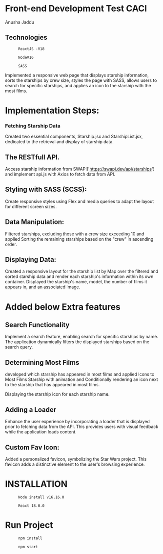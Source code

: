  # Front-end Development Test CACI
 Anusha Jaddu

## Technologies

          ReactJS -V18

          NodeV16 

          SASS

          
Implemented a responsive web page that displays starship information, sorts the starships by crew size, styles the page with SASS, allows users to search for specific starships, and applies an icon to the starship with the most films. 

# Implementation Steps:

### Fetching Starship Data

Created two essential components, Starship.jsx and StarshipList.jsx, dedicated to the retrieval and display of starship data.

## The RESTfull API.
Access starship information from SWAPI('https://swapi.dev/api/starships') and implement api.js with Axios to fetch data from API.

## Styling with SASS (SCSS):

Create responsive styles using Flex and media queries to adapt the layout for different screen sizes.

##  Data Manipulation:

Filtered starships, excluding those with a crew size exceeding 10 and applied Sorting the remaining starships based on the "crew" in ascending order.

## Displaying Data:

Created a responsive layout for the starship list by Map over the filtered and sorted starship data and render each starship's information within its own container.
Displayed the starship's name, model, the number of films it appears in, and an associated image.

#  Added below Extra features

##  Search Functionality

Implement a search feature, enabling search for specific starships by name. The application dynamically filters the displayed starships based on the search query.

## Determining Most Films

developed which starship has appeared in most films and applied Icons to Most Films Starship with animation and Conditionally rendering an icon next to the starship that has appeared in most films.

Displaying the starship icon for each starship name.

##  Adding a Loader

Enhance the user experience by incorporating a loader that is displayed prior to fetching data from the API. This provides users with visual feedback while the application loads content.

## Custom Fav Icon:
Added a personalized favicon, symbolizing the Star Wars project. This favicon adds a distinctive element to the user's browsing experience.



# INSTALLATION

          Node install v16.16.0 

          React 18.0.0 
          

# Run Project

          npm install

          npm start




